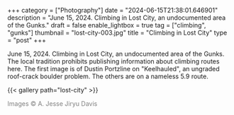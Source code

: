+++
category = ["Photography"]
date = "2024-06-15T21:38:01.646901"
description = "June 15, 2024. Climbing in Lost City, an undocumented area of the Gunks."
draft = false
enable_lightbox = true
tag = ["climbing", "gunks"]
thumbnail = "lost-city-003.jpg"
title = "Climbing in Lost City"
type = "post"
+++

June 15, 2024. Climbing in Lost City, an undocumented area of the Gunks. The local tradition prohibits publishing information about climbing routes here. The first image is of Dustin Portzline on "Keelhauled", an ungraded roof-crack boulder problem. The others are on a nameless 5.9 route.

{{< gallery path="lost-city" >}}

<span style="color: gray">Images &copy; A. Jesse Jiryu Davis</span>
